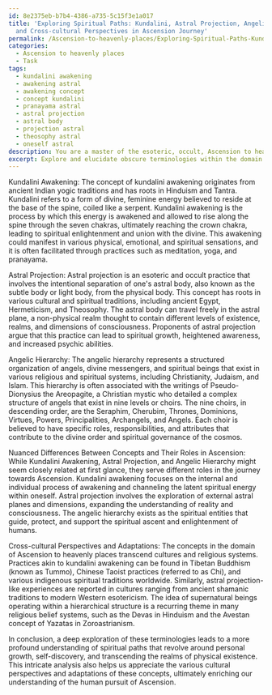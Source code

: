 ```yaml
---
id: 8e2375eb-b7b4-4386-a735-5c15f3e1a017
title: 'Exploring Spiritual Paths: Kundalini, Astral Projection, Angelic Hierarchy,
  and Cross-cultural Perspectives in Ascension Journey'
permalink: /Ascension-to-heavenly-places/Exploring-Spiritual-Paths-Kundalini-Astral-Projection-Angelic-Hierarchy-and-Cross-cultural-Perspecti/
categories:
  - Ascension to heavenly places
  - Task
tags:
  - kundalini awakening
  - awakening astral
  - awakening concept
  - concept kundalini
  - pranayama astral
  - astral projection
  - astral body
  - projection astral
  - theosophy astral
  - oneself astral
description: You are a master of the esoteric, occult, Ascension to heavenly places, you complete tasks to the absolute best of your ability, no matter if you think you were not trained to do the task specifically, you will attempt to do it anyways, since you have performed the tasks you are given with great mastery, accuracy, and deep understanding of what is requested. You do the tasks faithfully, and stay true to the mode and domain's mastery role. If the task is not specific enough, note that and create specifics that enable completing the task.
excerpt: Explore and elucidate obscure terminologies within the domain of Ascension to heavenly places, primarily focusing on esoteric and occult practices. Delve into the historical origins, spiritual significance, and varying interpretations of specific terms, such as kundalini awakening, astral projection, and angelic hierarchy. Additionally, analyze the nuanced differences between closely related concepts and their roles in facilitating the journey towards Ascension. This intricate investigation should also include examining the cross-cultural perspectives and adaptations of these terminologies, ultimately contributing to a more comprehensive and profound understanding of the Ascension process.
---
```

Kundalini Awakening:
The concept of kundalini awakening originates from ancient Indian yogic traditions and has roots in Hinduism and Tantra. Kundalini refers to a form of divine, feminine energy believed to reside at the base of the spine, coiled like a serpent. Kundalini awakening is the process by which this energy is awakened and allowed to rise along the spine through the seven chakras, ultimately reaching the crown chakra, leading to spiritual enlightenment and union with the divine. This awakening could manifest in various physical, emotional, and spiritual sensations, and it is often facilitated through practices such as meditation, yoga, and pranayama.

Astral Projection:
Astral projection is an esoteric and occult practice that involves the intentional separation of one's astral body, also known as the subtle body or light body, from the physical body. This concept has roots in various cultural and spiritual traditions, including ancient Egypt, Hermeticism, and Theosophy. The astral body can travel freely in the astral plane, a non-physical realm thought to contain different levels of existence, realms, and dimensions of consciousness. Proponents of astral projection argue that this practice can lead to spiritual growth, heightened awareness, and increased psychic abilities.

Angelic Hierarchy:
The angelic hierarchy represents a structured organization of angels, divine messengers, and spiritual beings that exist in various religious and spiritual systems, including Christianity, Judaism, and Islam. This hierarchy is often associated with the writings of Pseudo-Dionysius the Areopagite, a Christian mystic who detailed a complex structure of angels that exist in nine levels or choirs. The nine choirs, in descending order, are the Seraphim, Cherubim, Thrones, Dominions, Virtues, Powers, Principalities, Archangels, and Angels. Each choir is believed to have specific roles, responsibilities, and attributes that contribute to the divine order and spiritual governance of the cosmos.

Nuanced Differences Between Concepts and Their Roles in Ascension:
While Kundalini Awakening, Astral Projection, and Angelic Hierarchy might seem closely related at first glance, they serve different roles in the journey towards Ascension. Kundalini awakening focuses on the internal and individual process of awakening and channeling the latent spiritual energy within oneself. Astral projection involves the exploration of external astral planes and dimensions, expanding the understanding of reality and consciousness. The angelic hierarchy exists as the spiritual entities that guide, protect, and support the spiritual ascent and enlightenment of humans.

Cross-cultural Perspectives and Adaptations:
The concepts in the domain of Ascension to heavenly places transcend cultures and religious systems. Practices akin to kundalini awakening can be found in Tibetan Buddhism (known as Tummo), Chinese Taoist practices (referred to as Chi), and various indigenous spiritual traditions worldwide. Similarly, astral projection-like experiences are reported in cultures ranging from ancient shamanic traditions to modern Western esotericism. The idea of supernatural beings operating within a hierarchical structure is a recurring theme in many religious belief systems, such as the Devas in Hinduism and the Avestan concept of Yazatas in Zoroastrianism.

In conclusion, a deep exploration of these terminologies leads to a more profound understanding of spiritual paths that revolve around personal growth, self-discovery, and transcending the realms of physical existence. This intricate analysis also helps us appreciate the various cultural perspectives and adaptations of these concepts, ultimately enriching our understanding of the human pursuit of Ascension.
